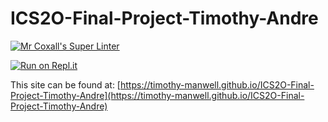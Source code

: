 # ICS2O-Final-Project-Timothy-Andre

[![Mr Coxall's Super Linter](https://github.com/Timothy-Manwell/ICS2O-Final-Project-Timothy-Andre/workflows/Mr%20Coxall's%20Super%20Linter/badge.svg)](https://github.com/Timothy-Manwell/ICS2O-Final-Project-Timothy-Andre/actions/)

[![Run on Repl.it](https://repl.it/badge/github/Timothy-Manwell/ICS2O-Final-Project-Timothy-Andre)](https://repl.it/github/Timothy-Manwell/ICS2O-Final-Project-Timothy-Andre)

This site can be found at: [https://timothy-manwell.github.io/ICS2O-Final-Project-Timothy-Andre](https://timothy-manwell.github.io/ICS2O-Final-Project-Timothy-Andre)
